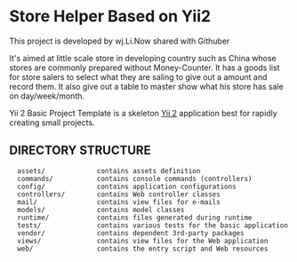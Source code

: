 Store Helper Based on Yii2
============================
This project is developed by wj.Li.Now shared with Githuber

It's aimed at little scale store in developing country such as China whose stores are commonly prepared without Money-Counter.
It has a goods list for store salers to select what they are saling to give out a amount and record them.
It also give out a table to master show what his store has sale on day/week/month.

Yii 2 Basic Project Template is a skeleton [Yii 2](http://www.yiiframework.com/) application best for
rapidly creating small projects.

DIRECTORY STRUCTURE
-------------------

      assets/             contains assets definition
      commands/           contains console commands (controllers)
      config/             contains application configurations
      controllers/        contains Web controller classes
      mail/               contains view files for e-mails
      models/             contains model classes
      runtime/            contains files generated during runtime
      tests/              contains various tests for the basic application
      vendor/             contains dependent 3rd-party packages
      views/              contains view files for the Web application
      web/                contains the entry script and Web resources


